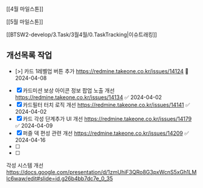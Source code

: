 

[[4월 마일스톤]]

[[5월 마일스톤]]


[[BTSW2-develop/3.Task/3월4월/0.TaskTracking|이슈트래킹]] 

## 개선목록 작업
- [>] 카드 1레벨업 버튼 추가 https://redmine.takeone.co.kr/issues/14124  🛫 2024-04-08 
- [x] 카드미션 보상 아이콘 정보 팝업 노출 개선 https://redmine.takeone.co.kr/issues/14134 ✅ 2024-04-02
- [x] 카드필터 터치 로직 개선 https://redmine.takeone.co.kr/issues/14141 ✅ 2024-04-02
- [x] 카드 각성 단계추가 UI 개선 https://redmine.takeone.co.kr/issues/14179 ✅ 2024-04-09
- [x] 퍼즐 덱 편성 관련 개선 https://redmine.takeone.co.kr/issues/14209 ✅ 2024-04-16
- [ ] 
- [ ] 




각성 시스템 개선
https://docs.google.com/presentation/d/1zmUhiF3QRo8G3pxWcnS5xGh1LMlc6waw/edit#slide=id.g26b4bb7dc7e_0_35
